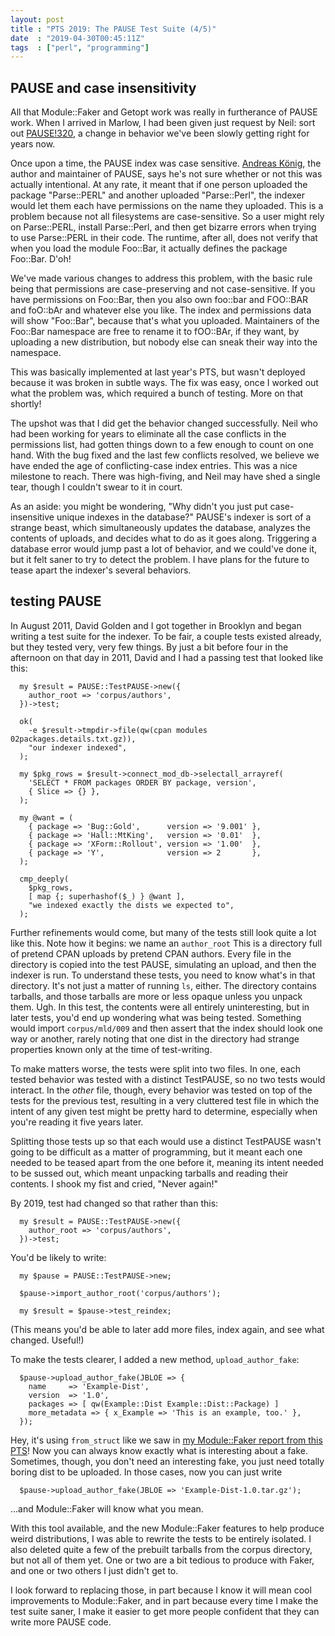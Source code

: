 ```yaml
---
layout: post
title : "PTS 2019: The PAUSE Test Suite (4/5)"
date  : "2019-04-30T00:45:11Z"
tags  : ["perl", "programming"]
---
```

## PAUSE and case insensitivity

All that Module::Faker and Getopt work was really in furtherance of PAUSE work.
When I arrived in Marlow, I had been given just request by Neil:  sort out
[PAUSE!320](https://github.com/andk/pause/pull/320), a change in behavior we've
been slowly getting right for years now.

Once upon a time, the PAUSE index was case sensitive.  [Andreas
König](https://github.com/andk), the author and maintainer of PAUSE, says he's
not sure whether or not this was actually intentional.  At any rate, it meant
that if one person uploaded the package "Parse::PERL" and another uploaded
"Parse::Perl", the indexer would let them each have permissions on the name
they uploaded.  This is a problem because not all filesystems are
case-sensitive.  So a user might rely on Parse::PERL, install Parse::Perl, and
then get bizarre errors when trying to use Parse::PERL in their code.  The
runtime, after all, does not verify that when you load the module Foo::Bar, it
actually defines the package Foo::Bar.  D'oh!

We've made various changes to address this problem, with the basic rule being
that permissions are case-preserving and not case-sensitive.  If you have
permissions on Foo::Bar, then you also own foo::bar and FOO::BAR and foO::bAr
and whatever else you like.  The index and permissions data will show
"Foo::Bar", because that's what you uploaded.  Maintainers of the Foo::Bar
namespace are free to rename it to fOO::BAr, if they want, by uploading a new
distribution, but nobody else can sneak their way into the namespace.

This was basically implemented at last year's PTS, but wasn't deployed because
it was broken in subtle ways.  The fix was easy, once I worked out what the
problem was, which required a bunch of testing.  More on that shortly!

The upshot was that I did get the behavior changed successfully.  Neil who had
been working for years to eliminate all the case conflicts in the permissions
list, had gotten things down to a few enough to count on one hand.  With the
bug fixed and the last few conflicts resolved, we believe we have ended the age
of conflicting-case index entries.  This was a nice milestone to reach.  There
was high-fiving, and Neil may have shed a single tear, though I couldn't swear
to it in court.

As an aside: you might be wondering, "Why didn't you just put case-insensitive
unique indexes in the database?"  PAUSE's indexer is sort of a strange beast,
which simultaneously updates the database, analyzes the contents of uploads,
and decides what to do as it goes along.  Triggering a database error would
jump past a lot of behavior, and we could've done it, but it felt saner to try
to detect the problem.  I have plans for the future to tease apart the
indexer's several behaviors.

## testing PAUSE

In August 2011, David Golden and I got together in Brooklyn and began writing a
test suite for the indexer.  To be fair, a couple tests existed already, but
they tested very, very few things.  By just a bit before four in the afternoon
on that day in 2011, David and I had a passing test that looked like this:

      my $result = PAUSE::TestPAUSE->new({
        author_root => 'corpus/authors',
      })->test;

      ok(
        -e $result->tmpdir->file(qw(cpan modules 02packages.details.txt.gz)),
        "our indexer indexed",
      );

      my $pkg_rows = $result->connect_mod_db->selectall_arrayref(
        'SELECT * FROM packages ORDER BY package, version',
        { Slice => {} },
      );

      my @want = (
        { package => 'Bug::Gold',      version => '9.001' },
        { package => 'Hall::MtKing',   version => '0.01'  },
        { package => 'XForm::Rollout', version => '1.00'  },
        { package => 'Y',              version => 2       },
      );

      cmp_deeply(
        $pkg_rows,
        [ map {; superhashof($_) } @want ],
        "we indexed exactly the dists we expected to",
      );

Further refinements would come, but many of the tests still look quite a lot
like this.  Note how it begins:  we name an `author_root`  This is a directory
full of pretend CPAN uploads by pretend CPAN authors.  Every file in the
directory is copied into the test PAUSE, simulating an upload, and then the
indexer is run.  To understand these tests, you need to know what's in that
directory.  It's not just a matter of running `ls`, either.  The directory
contains tarballs, and those tarballs are more or less opaque unless you unpack
them.  Ugh.  In this test, the contents were all entirely uninteresting, but in
later tests, you'd end up wondering what was being tested.  Something would
import `corpus/mld/009` and then assert that the index should look one way or
another, rarely noting that one dist in the directory had strange properties
known only at the time of test-writing.

To make matters worse, the tests were split into two files.  In one, each
tested behavior was tested with a distinct TestPAUSE, so no two tests would
interact.  In the *other* file, though, every behavior was tested on top of the
tests for the previous test, resulting in a very cluttered test file in which
the intent of any given test might be pretty hard to determine, especially when
you're reading it five years later.

Splitting those tests up so that each would use a distinct TestPAUSE wasn't
going to be difficult as a matter of programming, but it meant each one needed
to be teased apart from the one before it, meaning its intent needed to be
sussed out, which meant unpacking tarballs and reading their contents.  I shook
my fist and cried, "Never again!"

By 2019, test had changed so that rather than this:

      my $result = PAUSE::TestPAUSE->new({
        author_root => 'corpus/authors',
      })->test;

You'd be likely to write:

      my $pause = PAUSE::TestPAUSE->new;

      $pause->import_author_root('corpus/authors');

      my $result = $pause->test_reindex;

(This means you'd be able to later add more files, index again, and see what
changed.  Useful!)

To make the tests clearer, I added a new method, `upload_author_fake`:

      $pause->upload_author_fake(JBLOE => {
        name     => 'Example-Dist',
        version  => '1.0',
        packages => [ qw(Example::Dist Example::Dist::Package) ]
        more_metadata => { x_Example => 'This is an example, too.' },
      });

Hey, it's using `from_struct` like we saw in [my Module::Faker report from this
PTS](https://rjbs.manxome.org/rubric/entry/2115)!  Now you can always know
exactly what is interesting about a fake.  Sometimes, though, you don't need
an interesting fake, you just need totally boring dist to be uploaded.  In
those cases, now you can just write

      $pause->upload_author_fake(JBLOE => 'Example-Dist-1.0.tar.gz');

...and Module::Faker will know what you mean.

With this tool available, and the new Module::Faker features to help produce
weird distributions, I was able to rewrite the tests to be entirely isolated.
I also deleted quite a few of the prebuilt tarballs from the corpus directory,
but not all of them yet.  One or two are a bit tedious to produce with Faker,
and one or two others I just didn't get to.

I look forward to replacing those, in part because I know it will mean cool
improvements to Module::Faker, and in part because every time I make the test
suite saner, I make it easier to get more people confident that they can write
more PAUSE code.

